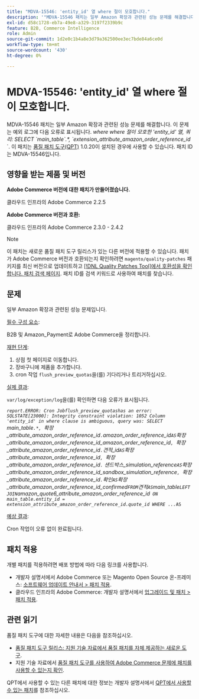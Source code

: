 ```yaml
---
title: "MDVA-15546: 'entity_id' 열 where 절이 모호합니다."
description: '"MDVA-15546 패치는 일부 Amazon 확장과 관련된 성능 문제를 해결합니다. 이 문제는 예외 로그에 다음 오류로 표시됩니다. *where*   *where 절의 ''entity\\_id'' 열, 쿼리: SELECT \\`main\\\_table\\\`.\\*, \\`extension\\_attribute\\_amazon\\_order\\_reference\\_id* \\`. 이 패치는 [Quality Patches Tool (QPT)](/help/announcements/adobe-commerce-announcements/magento-quality-patches-released-new-tool-to-self-serve-quality-patches.md) 1.0.20이 설치된 경우 사용할 수 있습니다. 패치 ID는 MDVA-15546입니다."'
exl-id: d58c1728-eb7a-49e8-a329-3197f2339b9c
feature: B2B, Commerce Intelligence
role: Admin
source-git-commit: 1d2e0c1b4a8e3d79a362500ee3ec7bde84a6ce0d
workflow-type: tm+mt
source-wordcount: '430'
ht-degree: 0%

---
```


# MDVA-15546: &#39;entity_id&#39; 열 where 절이 모호합니다.

MDVA-15546 패치는 일부 Amazon 확장과 관련된 성능 문제를 해결합니다. 이 문제는 예외 로그에 다음 오류로 표시됩니다. *where*   *where 절이 모호한 &#39;entity\_id&#39; 열, 쿼리: SELECT \`main\_table\`.\*, \`extension\_attribute\_amazon\_order\_reference\_id* \`. 이 패치는 [품질 패치 도구(QPT)](/help/announcements/adobe-commerce-announcements/magento-quality-patches-released-new-tool-to-self-serve-quality-patches.md) 1.0.20이 설치된 경우에 사용할 수 있습니다. 패치 ID는 MDVA-15546입니다.

## 영향을 받는 제품 및 버전

**Adobe Commerce 버전에 대한 패치가 만들어졌습니다.**

클라우드 인프라의 Adobe Commerce 2.2.5

**Adobe Commerce 버전과 호환:**

클라우드 인프라의 Adobe Commerce 2.3.0 - 2.4.2

>[!NOTE]
>
>이 패치는 새로운 품질 패치 도구 릴리스가 있는 다른 버전에 적용할 수 있습니다. 패치가 Adobe Commerce 버전과 호환되는지 확인하려면 `magento/quality-patches` 패키지를 최신 버전으로 업데이트하고 [[!DNL Quality Patches Tool]에서 호환성을 확인합니다. 패치 검색 페이지](https://devdocs.magento.com/quality-patches/tool.html#patch-grid). 패치 ID를 검색 키워드로 사용하여 패치를 찾습니다.

## 문제

일부 Amazon 확장과 관련된 성능 문제입니다.

<u>필수 구성 요소</u>:

B2B 및 Amazon\_Payment로 Adobe Commerce을 정리합니다.

<u>재현 단계</u>:

1. 상점 첫 페이지로 이동합니다.
1. 장바구니에 제품을 추가합니다.
1. cron 작업 `flush_preview_quotas`을(를) 기다리거나 트리거하십시오.

<u>실제 결과</u>:

`var/log/exception/log`을(를) 확인하면 다음 오류가 표시됩니다.

*`report.ERROR: Cron Jobflush_preview_quotashas an error: SQLSTATE[23000]: Integrity constraint violation: 1052 Column 'entity_id' in where clause is ambiguous, query was: SELECT `main_table`.*, `확장_attribute_amazon_order_reference_id`.`amazon_order_reference_id` AS `확장_attribute_amazon_order_reference_id_amazon_order_reference_id`, `확장_attribute_amazon_order_reference_id`.`견적_id` AS `확장_attribute_amazon_order_reference_id`, `확장_attribute_amazon_order_reference_id`.` 샌드박스_simulation_reference` AS `확장_attribute_amazon_order_reference_id_sandbox_simulation_reference`, `확장_attribute_amazon_order_reference_id`.`확인` AS `확장_attribute_amazon_order_reference_id_confirmed` FROM `견적` AS `main_table` LEFT JOIN `amazon_quote6_attribute_amazon_order_reference_id` ON main_table.entity_id = extension_attribute_amazon_order_reference_id.quote_id WHERE ...`*` AS `

<u>예상 결과</u>:

Cron 작업이 오류 없이 완료됩니다.

## 패치 적용

개별 패치를 적용하려면 배포 방법에 따라 다음 링크를 사용합니다.

* 개발자 설명서에서 Adobe Commerce 또는 Magento Open Source 온-프레미스: [소프트웨어 업데이트 안내서 > 패치 적용](https://devdocs.magento.com/guides/v2.4/comp-mgr/patching/mqp.html).
* 클라우드 인프라의 Adobe Commerce: 개발자 설명서에서 [업그레이드 및 패치 > 패치 적용](https://devdocs.magento.com/cloud/project/project-patch.html).

## 관련 읽기

품질 패치 도구에 대한 자세한 내용은 다음을 참조하십시오.

* [품질 패치 도구 릴리스: 지원 기술 자료에서 품질 패치를 자체 제공하는 새로운 도구](/help/announcements/adobe-commerce-announcements/magento-quality-patches-released-new-tool-to-self-serve-quality-patches.md).
* 지원 기술 자료에서 [품질 패치 도구를 사용하여 Adobe Commerce 문제에 패치를 사용할 수 있는지 확인](/help/support-tools/patches-available-in-qpt-tool/check-patch-for-magento-issue-with-magento-quality-patches.md).

QPT에서 사용할 수 있는 다른 패치에 대한 정보는 개발자 설명서에서 [QPT에서 사용할 수 있는 패치](https://devdocs.magento.com/quality-patches/tool.html#patch-grid)를 참조하십시오.
